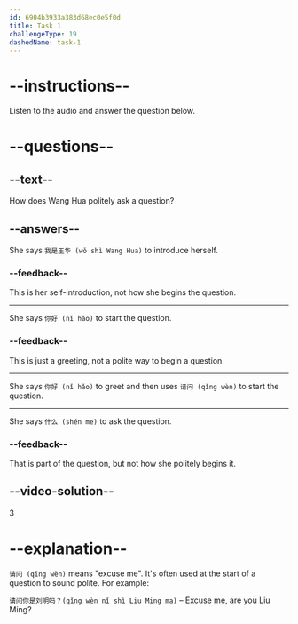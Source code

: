 ```yaml
---
id: 6904b3933a383d68ec0e5f0d
title: Task 1
challengeType: 19
dashedName: task-1
---
```


<!-- (Audio) Wang Hua: 你好，我是王华，请问你叫什么名字？(nǐ hǎo wǒ shì Wang Hua qǐng wèn nǐ jiào shén me míng zi) -->

# --instructions--

Listen to the audio and answer the question below.

# --questions--

## --text--

How does Wang Hua politely ask a question?

## --answers--

She says `我是王华 (wǒ shì Wang Hua)` to introduce herself.

### --feedback--

This is her self-introduction, not how she begins the question.

---

She says `你好 (nǐ hǎo)` to start the question.

### --feedback--

This is just a greeting, not a polite way to begin a question.

---

She says `你好 (nǐ hǎo)` to greet and then uses `请问 (qǐng wèn)` to start the question.

---

She says `什么 (shén me)` to ask the question.

### --feedback--

That is part of the question, but not how she politely begins it.

## --video-solution--

3

# --explanation--

`请问 (qǐng wèn)` means "excuse me". It's often used at the start of a question to sound polite. For example:

`请问你是刘明吗？(qǐng wèn nǐ shì Liu Ming ma)` – Excuse me, are you Liu Ming?

